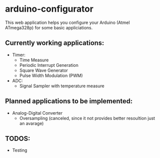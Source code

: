 # arduino-configurator
This web application helps you configure your Arduino (Atmel ATmega328p) for some basic appliciations.

## Currently working applications:
* Timer:
  * Time Measure
  * Periodic Interrupt Generation
  * Square Wave Generator
  * Pulse Width Modulation (PWM)
* ADC:
  * Signal Sampler with temperature measure

## Planned applications to be implemented:
* Analog-Digital Converter
  * Oversampling (canceled, since it not provides better resoultion just an avarage)

## TODOS:
* Testing

